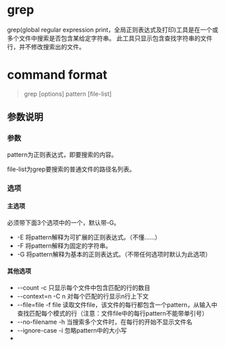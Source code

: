 # grep
grep(global regular expression print，全局正则表达式及打印)工具是在一个或多个文件中搜索是否包含某给定字符串。
此工具只显示包含查找字符串的文件行，并不修改搜索出的文件。
# command format
> grep [options] pattern [file-list]
## 参数说明
### 参数
pattern为正则表达式，即要搜索的内容。

file-list为grep要搜索的普通文件的路径名列表。
### 选项
#### 主选项
必须带下面3个选项中的一个，默认带-G。
* -E 将pattern解释为可扩展的正则表达式。（不懂......）
* -F 将pattern解释为固定的字符串。
* -G 将pattern解释为基本的正则表达式。（不带任何选项时默认为此选项）
#### 其他选项
* --count -c 只显示每个文件中包含匹配的行的数目
* --context=n -C n 对每个匹配的行显示n行上下文
* --file=file -f file 读取文件file，该文件的每行都包含一个pattern，从输入中查找匹配每个模式的行（注意：文件file中的每行pattern不能带单引号）
* --no-filename -h 当搜索多个文件时，在每行的开始不显示文件名
* --ignore-case -i 忽略pattern中的大小写
*
